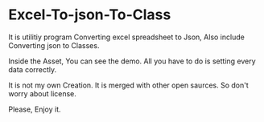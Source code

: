 # Excel-To-json-To-Class
It is utilitiy program Converting excel spreadsheet to Json, Also include Converting json to Classes.

Inside the Asset, You can see the demo. All you have to do is setting every data correctly.

It is not my own Creation. It is merged with other open saurces. So don't worry about license.

Please, Enjoy it.


